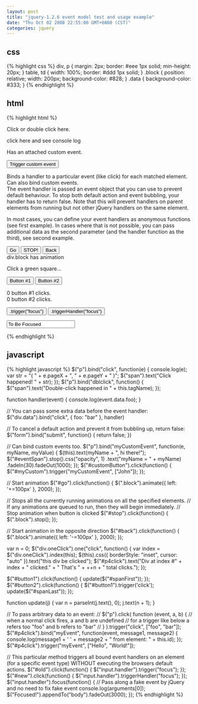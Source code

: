 ```yaml
---
layout: post
title: "jquery-1.2.6 event model test and usage example"
date: "Thu Oct 02 2008 22:55:00 GMT+0800 (CST)"
categories: jquery
---
```


css
-----

{% highlight css %}
div, p {
    margin: 2px;
    border: #eee 1px solid;
    min-height: 20px;
}
table, td {
    width: 100%;
    border: #ddd 1px solid;
}
.block {
    position: relative;
    width: 200px;
    background-color: #828;
}
.data {
    background-color: #333;
}
{% endhighlight %}

html
-----

{% highlight html %}
<p>Click or double click here.</p>
<span></span>
<div class="data">click here and see console log</div>
<p id="myCustom">Has an attached custom event.</p>
<button id="customButton">Trigger custom event</button>
<span style="display:none;" id="eventSpan"></span>

<div>
    <p>
        Binds a handler to a particular event (like click) for each matched element. Can
        also bind custom events.
        <br>The event handler is passed an event object that you can use to prevent
        default behaviour. To stop both default action and event bubbling, your
        handler has to return false. Note that this will prevent handlers on parent
        elements from running but not other jQuery handlers on the same element.
    </p>
    <p>
        In most cases, you can define your event handlers as anonymous functions (see first
        example). In cases where that is not possible, you can pass additional
        data as the second parameter (and the handler function as the third), see
        second example.
    </p>
    <button id="go">Go</button>
    <button id="stop">STOP!</button>
    <button id="back">Back</button>
    <div class="block">div.block has animation</div>
</div>

<div class="oneClick"></div>
<div class="oneClick"></div>
<div class="oneClick"></div>
<div class="oneClick"></div>
<div class="oneClick"></div>
<div class="oneClick"></div>
<div class="oneClick"></div>
<div class="oneClick"></div>
<p id="p4click">Click a green square...</p>

<button id="button1">Button #1</button>
<button id="button2">Button #2</button>
<div><span id="spanFirst">0</span> button #1 clicks.</div>
<div><span id="spanLast">0</span> button #2 clicks.</div>

<button id="old">.trigger("focus")</button>
<button id="new">.triggerHandler("focus")</button>
<div>
    <input type="text" value="To Be Focused" class="handler" />
</div>
<script type="text/javascript" charset="utf-8" src="/lib/jquery/jquery-1.2.6.js"></script>

{% endhighlight %}

javascript
-----

{% highlight javascript %}
$("p").bind("click", function(e) {
    console.log(e);
    var str = "( " + e.pageX + ", " + e.pageY + " )";
    $("span").text("Click happened! " + str);
});
$("p").bind("dblclick", function() {
    $("span").text("Double-click happened in " + this.tagName);
});

function handler(event) {
    console.log(event.data.foo);
}

// You can pass some extra data before the event handler:
$("div.data").bind("click", {
    foo: "bar"
}, handler)

// To cancel a default action and prevent it from bubbling up, return false:
$("form").bind("submit", function() {
    return false;
})

// Can bind custom events too.
$("p").bind("myCustomEvent", function(e, myName, myValue) {
    $(this).text(myName + ", hi there!");
    $("#eventSpan").stop().css("opacity", 1)
        .text("myName = " + myName)
        .fadeIn(30).fadeOut(1000);
});
$("#customButton").click(function() {
    $("#myCustom").trigger("myCustomEvent", ["John"]);
});

// Start animation
$("#go").click(function() {
    $(".block").animate({
        left: '+=100px'
    }, 2000);
});

// Stops all the currently running animations on all the specified elements.
// If any animations are queued to run, then they will begin immediately.
// Stop animation when button is clicked
$("#stop").click(function() {
    $(".block").stop();
});

// Start animation in the opposite direction
$("#back").click(function() {
    $(".block").animate({
        left: '-=100px'
    }, 2000);
});

var n = 0;
$("div.oneClick").one("click", function() {
    var index = $("div.oneClick").index(this);
    $(this).css({
        borderStyle: "inset",
        cursor: "auto"
    }).text("this div be clicked");
    $("#p4click").text("Div at index #" + index + " clicked." +
        "  That's " + ++n + " total clicks.");
});

$("#button1").click(function() {
    update($("#spanFirst"));
});
$("#button2").click(function() {
    $("#button1").trigger('click');
    update($("#spanLast"));
});

function update(j) {
    var n = parseInt(j.text(), 0);
    j.text(n + 1);
}

// To pass arbitrary data to an event:
// $("p").click( function (event, a, b) {
// when a normal click fires, a and b are undefined
// for a trigger like below a refers too "foo" and b refers to "bar"
// } ).trigger("click", ["foo", "bar"]);
$("#p4click").bind("myEvent", function(event, message1, message2) {
    console.log(message1 + ' ' + message2 + " from element: " + this.id);
});
$("#p4click").trigger("myEvent", ["Hello", "World!"]);

// This particular method triggers all bound event handlers on an element (for a specific event type) WITHOUT executing the browsers default actions.
$("#old").click(function() {
    $("input.handler").trigger("focus");
});
$("#new").click(function() {
    $("input.handler").triggerHandler("focus");
});
$("input.handler").focus(function() {
    // Pass along a fake event by jQuery and no need to fix fake event
    console.log(arguments[0]);
    $("<span>Focused!</span>").appendTo("body").fadeOut(3000);
});
{% endhighlight %}
